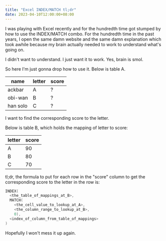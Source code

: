 ```yaml
---
title: "Excel INDEX/MATCH tl;dr"
date: 2023-04-10T12:00:00+08:00
---
```


I was playing with Excel recently and for the hundredth time got stumped by how to use the INDEX/MATCH combo.
For the hundredth time in the past years, I open the same damn website and the same damn explanation which took awhile because my brain actually needed to work to understand what's going on. 

<!--more-->

I didn't want to understand. 
I just want it to work.
Yes, brain is smol.

So here I'm just gonna drop how to use it.
Below is table A.  

| name | letter  | score |
|------|----|---|
| ackbar   | A | ? |
| obi-wan  | B | ? |
| han solo | C | ? |

I want to find the corresponding score to the letter.

Below is table B, which holds the mapping of letter to score:

| letter  | score |
--------|--------
| A | 90 |
| B | 80 |
| C | 70 |

tl;dr, the formula to put for each row in the "score" column to get the corresponding score to the letter in the row is:

```cpp
INDEX(
  <the_table_of_mappings_at_B>, 
  MATCH(
    <the_cell_value_to_lookup_at_A>, 
    <the_column_range_to_lookup_at_B>,
    0),
  <index_of_column_from_table_of_mappings>
)
```



Hopefully I won't mess it up again.


